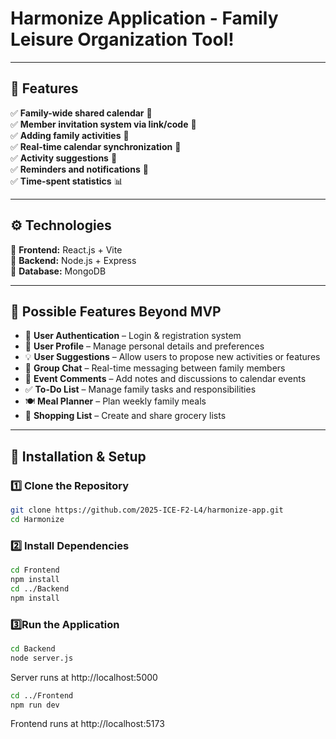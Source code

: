 ﻿# Harmonize Application - Family Leisure Organization Tool!

---

## 🌟 Features  

✅ **Family-wide shared calendar** 📅  
✅ **Member invitation system via link/code** 🔗  
✅ **Adding family activities** 🏡  
✅ **Real-time calendar synchronization** 🔄  
✅ **Activity suggestions** 🎯  
✅ **Reminders and notifications** 🔔  
✅ **Time-spent statistics** 📊  


---

## ⚙️ Technologies 
🔹 **Frontend:** React.js + Vite  
🔹 **Backend:** Node.js + Express  
🔹 **Database:** MongoDB

---

## 🚀 Possible Features Beyond MVP  

- 🔐 **User Authentication** – Login & registration system  
- 👤 **User Profile** – Manage personal details and preferences  
- 💡 **User Suggestions** – Allow users to propose new activities or features  
- 💬 **Group Chat** – Real-time messaging between family members  
- 📝 **Event Comments** – Add notes and discussions to calendar events  
- ✅ **To-Do List** – Manage family tasks and responsibilities  
- 🍽 **Meal Planner** – Plan weekly family meals  
- 🛒 **Shopping List** – Create and share grocery lists  

---
## 🚀 Installation & Setup

### 1️⃣ **Clone the Repository**  
```bash
git clone https://github.com/2025-ICE-F2-L4/harmonize-app.git
cd Harmonize
```

### 2️⃣ Install Dependencies
```bash
cd Frontend
npm install
cd ../Backend
npm install
```
### 3️⃣Run the Application

```bash
cd Backend
node server.js
```
Server runs at http://localhost:5000
```bash
cd ../Frontend
npm run dev
```
Frontend runs at http://localhost:5173
